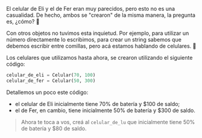 El celular de Eli y el de Fer eran muy parecidos, pero esto no es una casualidad. De hecho, ambos se "crearon" de la misma manera, la pregunta es, ¿cómo? :thinking:

Con otros objetos no tuvimos esta inquietud. Por ejemplo, para utilizar un número directamente lo escribimos, para crear un string sabemos que debemos escribir entre comillas, pero acá estamos hablando de celulares. :iphone:

Los celulares que utilizamos hasta ahora, se crearon utilizando el siguiente código:

```python
celular_de_eli = Celular(70, 100)
celular_de_fer = Celular(50, 300)
```

Detallemos un poco este código:

* el celular de Eli inicialmente tiene 70% de batería y $100 de saldo;
* el de Fer, en cambio, tiene inicialmente 50% de batería y $300 de saldo.

> Ahora te toca a vos, creá al `celular_de_lu` que inicialmente tiene 50% de batería y $80 de saldo.